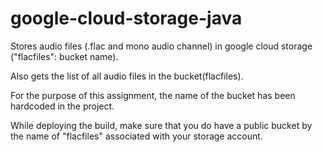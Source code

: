 # google-cloud-storage-java

Stores audio files (.flac and mono audio channel) in google cloud storage 
("flacfiles": bucket name).

Also gets the list of all audio files in the bucket(flacfiles).

For the purpose of this assignment, the name of the bucket has been hardcoded in the project. 

While deploying the build, make sure that you do have a public bucket by the name of 
"flacfiles" associated with your storage account.